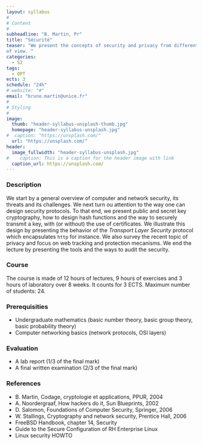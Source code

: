 ```yaml
---
layout: syllabus
#
# Content
#
subheadline: "B. Martin, Pr"
title: "Sécurité"
teaser: "We present the concepts of security and privacy from differents points
of view. "
categories:
  - S2
tags:
  - OPT
ects: 3
schedule: "24h"
# website: "#"
email: "bruno.martin@unice.fr"
#
# Styling
#
image:
  thumb: "header-syllabus-unsplash-thumb.jpg"
  homepage: "header-syllabus-unsplash.jpg"
#  caption: "https://unsplash.com/"
  url: "https://unsplash.com/"
header:
  image_fullwidth: "header-syllabus-unsplash.jpg"
#    caption: This is a caption for the header image with link
  caption_url: https://unsplash.com/  
---
```


### Description ###

We start by a general overview of computer and network
security, its threats and its challenges. We next turn ou attention to
the way one can design security protocols. To that end, we present
public and secret key cryptography, how to design hash functions and the
way to securely transmit a key, with (or without) the use of
certificates. We illustrate this design by presenting the behavior of
the *Transport Layer Security* protocol which encapsulates `http` for
instance. We also survey the recent topic of privacy and focus on web
tracking and protection mecanisms. We end the lecture by presenting the
tools and the ways to audit the security.

### Course ###

The course is made of 12 hours of lectures, 9 hours of exercises and 3
hours of laboratory over 8 weeks. It counts for 3 ECTS. Maximum number
of students: 24.

### Prerequisities ###

-   Undergraduate mathematics (basic number theory, basic group theory,
basic probability theory)
-   Computer networking basics (network protocols, OSI layers)

### Evaluation ###

-   A lab report (1/3 of the final mark)
-   A final written examination (2/3 of the final mark)

### References ###

-   B. Martin, Codage, cryptologie et applications, PPUR, 2004
-   A. Noordergraaf, How hackers do it, Sun Blueprints, 2002
-   D. Salomon, Foundations of Computer Security, Springer, 2006
-   W. Stallings, Cryptography and network security, Prentice Hall, 2006
-   FreeBSD Handbook, chapter 14, Security
-   Guide to the Secure Configuration of RH Enterprise Linux
-   Linux security HOWTO


